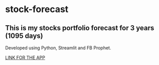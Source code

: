 # stock-forecast
## This is my stocks portfolio forecast for 3 years (1095 days)

Developed using Python, Streamlit and FB Prophet.

[LINK FOR THE APP](https://stock-forecast-o6jogah78hoaglkqedvknl.streamlit.app/)
